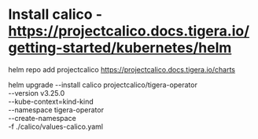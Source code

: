 # Install calico - https://projectcalico.docs.tigera.io/getting-started/kubernetes/helm

helm repo add projectcalico https://projectcalico.docs.tigera.io/charts

helm upgrade --install calico projectcalico/tigera-operator \
    --version v3.25.0 \
    --kube-context=kind-kind \
    --namespace tigera-operator \
    --create-namespace \
    -f ./calico/values-calico.yaml
